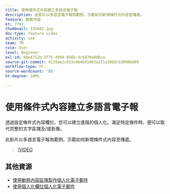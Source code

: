 ```yaml
---
title: 使用條件式內容建立多語言電子報
description: 此影片以多語言電子報為範例，示範如何新增條件式內容至傳遞。
feature: 動態內容
kt: 7792
thumbnail: 335682.jpg
doc-type: feature video
activity: use
team: TM
role: User
level: Beginner
exl-id: 68e4752b-3f75-499d-956b-4c6439a0d6ca
source-git-commit: d139ae2c913c4b46d1683a2f1a30b9cb30988d09
workflow-type: ht
source-wordcount: '85'
ht-degree: 100%

---
```


# 使用條件式內容建立多語言電子報

透過設定條件式內容欄位，您可以建立進階的個人化。滿足特定條件時，便可以取代完整的文字區塊及/或影像。

此影片以多語言電子報為範例，示範如何新增條件式內容至傳遞。

>[!VIDEO](https://video.tv.adobe.com/v/335682?quality=12)

## 其他資源

* [使用動態內容區塊製作個人化電子郵件](/help/content-creation/personalize-using-dynamic-content-blocks.md)
* [使用個人化欄位個人化電子郵件](/help/content-creation/personalize-emails-using-personalization-fields.md)
